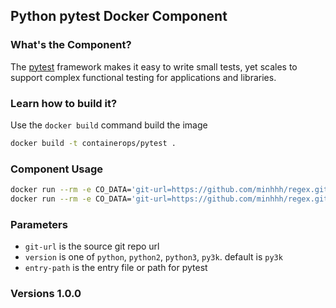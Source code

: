 ## Python pytest Docker Component

### What's the Component?
The [pytest](https://github.com/pytest-dev/pytest/) framework makes it easy to write small tests, yet scales to support complex functional testing for applications and libraries.

### Learn how to build it?
Use the `docker build` command build the image
```bash
docker build -t containerops/pytest .
```

### Component Usage
```bash
docker run --rm -e CO_DATA='git-url=https://github.com/minhhh/regex.git entry-path=.' containerops/pytest
docker run --rm -e CO_DATA='git-url=https://github.com/minhhh/regex.git entry-path=. version=python' containerops/pytest
```

### Parameters
- `git-url` is the source git repo url
- `version` is one of `python`, `python2`, `python3`, `py3k`.  default is `py3k`
- `entry-path` is the entry file or path for pytest

### Versions 1.0.0
